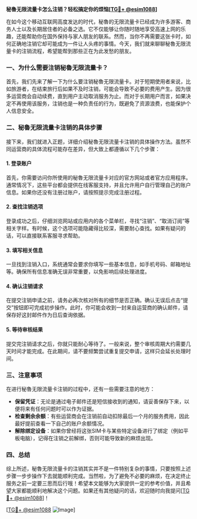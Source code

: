 **秘魯无限流量卡怎么注销？轻松搞定你的烦恼[[TG💪+ @esim1088](https://t.me/s/esim1088)]**

在如今这个移动互联网高度发达的时代，秘魯的无限流量卡已经成为许多游客、商务人士以及长期居住者的必备之选。它不仅能够让你随时随地享受高速上网的乐趣，还能帮助你在国外保持与家人朋友的联系。然而，当你不再需要这张卡时，如何正确地注销它却可能成为一件让人头疼的事情。今天，我们就来聊聊秘魯无限流量卡的注销流程，希望能帮到那些正在为此发愁的朋友。

### 一、为什么需要注销秘魯无限流量卡？

首先，我们先来了解一下为什么要注销秘魯无限流量卡。对于短期使用者来说，比如旅游者，在结束旅行后如果不及时注销，可能会导致不必要的费用产生。因为很多运营商会自动续费，直到用户主动取消服务为止。而对于长期用户而言，如果决定不再使用该服务，注销也是一种负责任的行为，既避免了资源浪费，也能保护个人信息安全。

### 二、秘魯无限流量卡注销的具体步骤

接下来，我们就进入正题，详细介绍秘魯无限流量卡注销的具体操作方法。虽然不同运营商的具体流程可能存在差异，但大致上都遵循以下几个步骤：

#### 1. 登录账户
首先，你需要访问你所使用的秘魯无限流量卡对应的官方网站或者官方应用程序。通常情况下，这些平台都会提供在线客服支持，并且允许用户自行管理自己的账户信息。如果你还没有注册过账户，请按照提示完成注册过程。

#### 2. 查找注销选项
登录成功之后，仔细浏览网站或应用内的各个菜单栏，寻找“注销”、“取消订阅”等相关字样。有时候，这个选项可能隐藏得比较深，需要耐心查找。如果有疑问的话，可以直接联系客服寻求帮助。

#### 3. 填写相关信息
一旦找到注销入口，系统通常会要求你填写一些基本信息，如手机号码、邮箱地址等。确保所有信息准确无误非常重要，以免影响后续处理进度。

#### 4. 确认注销请求
在提交注销申请之前，请务必再次核对所有的细节是否正确。确认无误后点击“提交”按钮即可完成初步操作。此时，你可能会收到一封来自运营商的确认邮件，请保存好这封邮件作为日后查询依据。

#### 5. 等待审核结果
提交完注销请求之后，你就只能耐心等待了。一般来说，整个审核周期大约需要几天时间才能完成。在此期间，请不要频繁尝试重复提交申请，这样只会延长处理时间。

### 三、注意事项

在进行秘魯无限流量卡注销的过程中，还有一些需要注意的地方：

- **保留凭证**：无论是通过电子邮件还是短信接收到的通知，请妥善保存下来，以便将来有任何问题时可以作为证据。
- **检查剩余余额**：有些运营商会在注销前自动扣除最后一个月的服务费用，因此最好提前查看一下自己的账户余额情况。
- **解除绑定设备**：如果你曾经将这张SIM卡与某些特定设备进行了绑定（例如平板电脑），记得在注销之前解绑，否则可能导致新的麻烦出现。

### 四、总结

综上所述，秘魯无限流量卡的注销其实并不是一件特别复杂的事情，只要按照上述步骤一步步操作下去就能顺利完成。当然啦，为了避免不必要的麻烦，在决定终止服务之前一定要三思而后行哦！希望本文能够为大家提供一定的参考价值，并且希望大家都能顺利地解决这个问题。如果还有其他疑问的话，欢迎随时向我提问[[TG💪+ @esim1088](https://t.me/s/esim1088)]！

[[TG💪+ @esim1088](https://t.me/s/esim1088) ![Image](https://i.postimg.cc/4NQfJmqS/Snipaste-2025-05-13-00-14-12.png)]